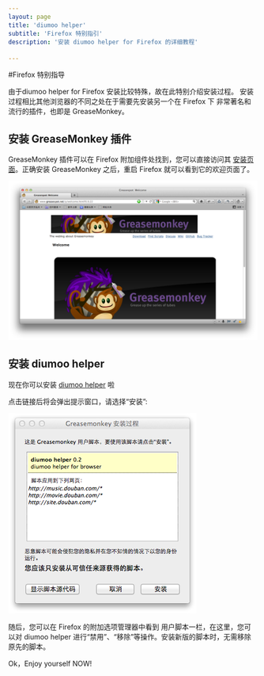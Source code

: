 ```yaml
---
layout: page
title: 'diumoo helper'
subtitle: 'Firefox 特别指引'
description: '安装 diumoo helper for Firefox 的详细教程'

---
```


#Firefox 特别指导

由于diumoo helper for Firefox 安装比较特殊，故在此特别介绍安装过程。
安装过程相比其他浏览器的不同之处在于需要先安装另一个在 Firefox 下
非常著名和流行的插件，也即是 GreaseMonkey。

## 安装 GreaseMonkey 插件

GreaseMonkey 插件可以在 Firefox 附加组件处找到，您可以直接访问其
[安装页面](https://addons.mozilla.org/firefox/addon/748)。正确安装
GreaseMonkey 之后，重启 Firefox 就可以看到它的欢迎页面了。

![GreaseMonkey 欢迎页面](/static/extensions/grease_welcome.png)

## 安装 diumoo helper

现在你可以安装 [diumoo helper](https://github.com/downloads/diumoo/diumoohelper/diumoohelper20120915.user.js) 啦

点击链接后将会弹出提示窗口，请选择“安装”:

![提示窗口](/static/extensions/notice_window.png)

随后，您可以在 Firefox 的附加选项管理器中看到 用户脚本一栏，在这里，您可以对
diumoo helper 进行“禁用”、“移除”等操作。安装新版的脚本时，无需移除原先的脚本。

Ok，Enjoy yourself NOW!
